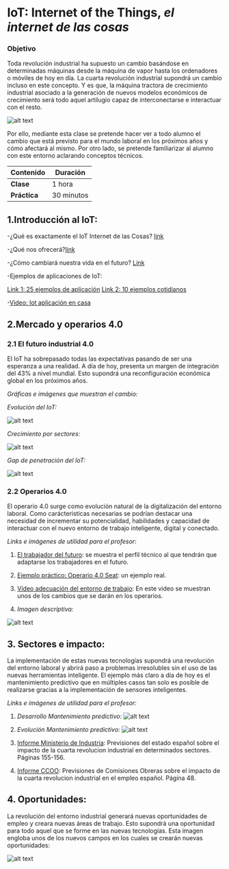 # IoT: Internet of the Things, *el internet de las cosas*

### Objetivo

Toda revolución industrial ha supuesto un cambio basándose en determinadas máquinas desde la máquina de vapor hasta los ordenadores o móviles de hoy en día. La cuarta revolución industrial supondrá un cambio incluso en este concepto. Y es que, la máquina tractora de crecimiento industrial asociado a la generación de nuevos modelos económicos de crecimiento será todo aquel artilugio capaz de interconectarse e interactuar con el resto.

![alt text](IoT%20inicio.PNG)

Por ello, mediante esta clase se pretende hacer ver a todo alumno el cambio que está previsto para el mundo laboral en los próximos años y cómo afectará al mismo. Por otro lado, se pretende familiarizar al alumno con este entorno aclarando conceptos técnicos.

| Contenido | Duración |
| ----- | ----- |
| **Clase** | 1 hora |
| **Práctica** | 30 minutos |

## 1.Introducción al IoT:

-¿Qué es exactamente el IoT Internet de las Cosas? [link](https://www.domodesk.com/221-a-fondo-que-es-iot-el-internet-de-las-cosas.html)

-¿Qué nos ofrecerá?[link](https://www.domodesk.com/221-a-fondo-que-es-iot-el-internet-de-las-cosas.html)

-¿Cómo cambiará nuestra vida en el futuro? [Link](https://hipertextual.com/2015/06/internet-of-things)

-Ejemplos de aplicaciones de IoT:

[Link 1: 25 ejemplos de aplicación](https://soniadurolimia.com/25-ejemplos-internet-de-las-cosas-te-dejaran-la-boca-abierta/)
[Link 2: 10 ejemplos cotidianos](https://www.idat.edu.pe/blog/internet-de-las-cosas-10-ejemplos-innovadores)

-[Video: Iot aplicación en casa](https://www.youtube.com/watch?v=VTs5y1QlEtk)

## 2.Mercado y operarios 4.0
### 2.1 El futuro industrial 4.0

El IoT ha sobrepasado todas las expectativas pasando de ser una esperanza a una realidad. A día de hoy, presenta un margen de integración del 43% a nivel mundial. Esto supondrá una reconfiguración económica global en los próximos años.

*Gráficas e imágenes que muestran el cambio:*

*Evolución del IoT:*

![alt text](Crecimiento_IoT.PNG)

*Crecimiento por sectores:*

![alt text](Sectores_IoT.PNG)

*Gap de penetración del IoT:*

![alt text](Gap_de_Penetracion.PNG)

### 2.2	Operarios 4.0

El operario 4.0 surge como evolución natural de la digitalización del entorno laboral. Como carácteristicas necesarias se podrían destacar una necesidad de incrementar su potencialidad, habilidades y capacidad de interactuar con el nuevo entorno de trabajo inteligente, digital y conectado.

*Links e imágenes de utilidad para el profesor:*

1. [El trabajador del futuro](https://www.negociosennavarra.com/trabajador-del-futuro-la-industria-4-0/): se muestra el perfil técnico al que tendrán que adaptarse los trabajadores en el futuro.

2. [Ejemplo práctico: Operario 4.0 Seat](https://www.europapress.es/motor/coches-00640/noticia-seat-presenta-concepto-operario-conectado-ii-congreso-industria-conectada-40-20180926191128.html): un ejemplo real.

3. [Vídeo adecuación del entorno de trabajo](https://www.youtube.com/watch?time_continue=50&v=mBNBELPMuXU): En este video se muestran unos de los cambios que se darán en los operarios.

4. *Imagen descriptiva:*

![alt text](Herramientas_Operarios_4.0.PNG)

## 3. Sectores e impacto:

La implementación de estas nuevas tecnologías supondrá una revolución del entorno laboral y abrirá paso a problemas irresolubles sin el uso de las nuevas herramientas inteligente. El ejemplo más claro a día de hoy es el mantenimiento predictivo que en múltiples casos tan solo es posible de realizarse gracias a la implementación de sensores inteligentes.

*Links e imágenes de utilidad para el profesor:*

1. *Desarrollo Mantenimiento predictivo:*
![alt text](Mantenimiento_Predictivo.PNG)

2. *Evolución Mantenimiento predictivo:*
![alt text](Evolucion_mantenimiento_predictivo.PNG)

3. [Informe Ministerio de Industria](https://www.mincotur.gob.es/Publicaciones/Publicacionesperiodicas/EconomiaIndustrial/RevistaEconomiaIndustrial/406/BLANCO,%20FONTRODONA%20Y%20POVEDA.pdf): Previsiones del estado español sobre el impacto de la cuarta revolucion industrial en determinados sectores. Páginas 155-156.

4. [Informe CCOO](http://www.industria.ccoo.es/4290fc51a3697f785ba14fce86528e10000060.pdf): Previsiones de Comisiones Obreras sobre el impacto de la cuarta revolucion industrial en el empleo español. Página 48.


## 4. Oportunidades:

La revolución del entorno industrial generará nuevas oportunidades de empleo y creara nuevas áreas de trabajo. Esto supondrá una oportunidad para todo aquel que se forme en las nuevas tecnologías. Esta imagen engloba unos de los nuevos campos en los cuales se crearán nuevas oportunidades:

![alt text](Oportunidades_IoT.PNG)

